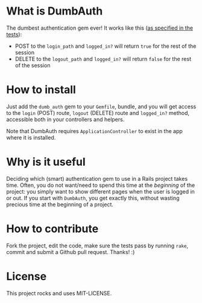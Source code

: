 What is DumbAuth
==================

The dumbest authentication gem ever! It works like this ([as specified in the tests](test/controllers/sessions_controller_test.rb)):

* POST to the `login_path` and `logged_in?` will return `true` for the rest of the session
* DELETE to the `logout_path` and `logged_in?` will return `false` for the rest of the session

How to install
==============

Just add the `dumb_auth` gem to your `Gemfile`, bundle, and you will get access to the `login` (POST) route, `logout` (DELETE) route and `logged_in?` method, accessible both in your controllers and helpers.

Note that DumbAuth requires `ApplicationController` to exist in the app where it is installed.

Why is it useful
================

Deciding which (smart) authentication gem to use in a Rails project takes time.
Often, you do not want/need to spend this time at the *beginning* of the project: you simply want to show different pages when the user is logged in or out.
If you start with `DumbAuth`, you get exactly this, without wasting precious time at the beginning of a project.

How to contribute
=================

Fork the project, edit the code, make sure the tests pass by running `rake`, commit and submit a Github pull request.
Thanks! :)

License
=======
This project rocks and uses MIT-LICENSE.